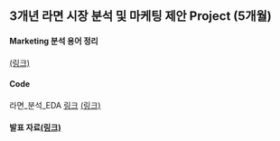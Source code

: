 ## 3개년 라면 시장 분석 및 마케팅 제안 Project (5개월)

#### Marketing 분석 용어 정리
[(링크)]()

#### Code
라면_분석_EDA [링크](https://github.com/seunghyunshin111/Marketing_project/blob/master/%EB%9D%BC%EB%A9%B4_%EB%B6%84%EC%84%9D_EDA.ipynb)
[(링크)]()
#### 발표 자료[(링크)]()

